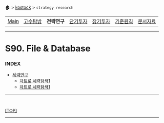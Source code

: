 🏠 > [kostock](../) > `strategy research`

<table>
  <tr>
    <td><a href="../">Main</a></td>
    <td><a href="../s10_experts/" >고수탐방</a></td>
    <td><b href="../s20_research/" >전략연구</b></td>
    <td><a href="../s30_short-term/" >단기투자</a></td>
    <td><a href="../s40_long-term/" >장기투자</a></td>
    <td><a href="../s50_principles/" >기준원칙</a></td>
    <td><a href="../s90_database/" >문서자료</a></td>
  </tr>
</table>

---
# S90. File & Database

### INDEX
- [세력연구](./세력연구/marketmover.md)
  - [차트로 세력탐색1](./세력연구/차트_세력탐색_01.md)
  - [차트로 세력탐색1](./세력연구/차트_세력탐색_02.md)

---

<br/>

[[TOP]](#index)

---

[MAIN]: https://htmlpreview.github.io/?https://github.com/JaceKim-TheAL/biz_finance/blob/master/kostock/s90_database/html/main.html
[DOCS]: https://htmlpreview.github.io/?https://github.com/JaceKim-TheAL/biz_finance/blob/master/kostock/s90_database/html/doculist.html
